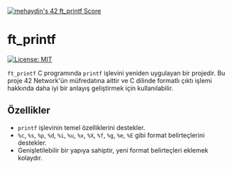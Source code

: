 
[![mehaydin's 42 ft_printf Score](https://badge42.vercel.app/api/v2/cl9goquqf00540fmp6v4syivq/project/2886234)](https://github.com/JaeSeoKim/badge42)
# ft_printf

[![License: MIT](https://img.shields.io/badge/License-MIT-yellow.svg)](https://opensource.org/licenses/MIT)

`ft_printf` C programında `printf` işlevini yeniden uygulayan bir projedir. Bu proje 42 Network'ün müfredatına aittir ve C dilinde formatlı çıktı işlemi hakkında daha iyi bir anlayış geliştirmek için kullanılabilir.

## Özellikler

- `printf` işlevinin temel özelliklerini destekler.
- `%c`, `%s`, `%p`, `%d`, `%i`, `%u`, `%x`, `%X`, `%f`, `%g`, `%e`, `%E` gibi format belirteçlerini destekler.
- Genişletilebilir bir yapıya sahiptir, yeni format belirteçleri eklemek kolaydır.
